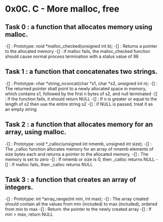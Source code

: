 # 0x0C. C - More malloc, free



## Task 0 : a function that allocates memory using malloc.

-[] : Prototype: void *malloc_checked(unsigned int b);
-[] : Returns a pointer to the allocated memory
-[] : if malloc fails, the malloc_checked function should cause normal process termination with a status value of 98



## Task 1 : a function that concatenates two strings.

-[] : Prototype: char *string_nconcat(char *s1, char *s2, unsigned int n);
-[] : The returned pointer shall point to a newly allocated space in memory, which contains s1, followed by the first n bytes of s2, and null terminated
-[] : If the function fails, it should return NULL
-[] : If n is greater or equal to the length of s2 then use the entire string s2
-[] : if NULL is passed, treat it as an empty string



## Task 2 : a function that allocates memory for an array, using malloc.

-[] : Prototype: void *_calloc(unsigned int nmemb, unsigned int size);
-[] : The _calloc function allocates memory for an array of nmemb elements of size bytes each and returns a pointer to the allocated memory.
-[] : The memory is set to zero
-[] : If nmemb or size is 0, then _calloc returns NULL
-[] : If malloc fails, then _calloc returns NULL



## Task 3 : a function that creates an array of integers.

-[] : Prototype: int *array_range(int min, int max);
-[] : The array created should contain all the values from min (included) to max (included), ordered from min to max
-[] : Return: the pointer to the newly created array
-[] : If min > max, return NULL
